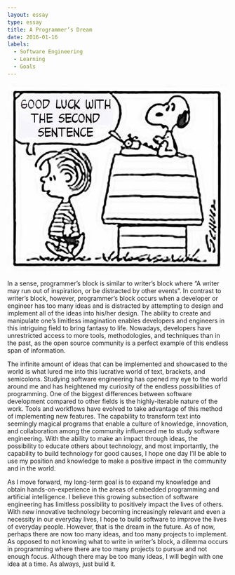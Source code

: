 ```yaml
---
layout: essay
type: essay
title: A Programmer’s Dream
date: 2016-01-16
labels:
  - Software Engineering
  - Learning
  - Goals
---
```

<img class="ui medium right floated rounded image" src="../images/writers-block-Peanuts.jpg">

In a sense, programmer’s block is similar to writer’s block where “A writer may run out of inspiration, or be distracted by other events”. In contrast to writer’s block, however, programmer’s block occurs when a developer or engineer has too many ideas and is distracted by attempting to design and implement all of the ideas into his/her design. The ability to create and manipulate one’s limitless imagination enables developers and engineers in this intriguing field to bring fantasy to life. Nowadays, developers have unrestricted access to more tools, methodologies, and techniques than in the past, as the open source community is a perfect example of this endless span of information. 

The infinite amount of ideas that can be implemented and showcased to the world is what lured me into this lucrative world of text, brackets, and semicolons. Studying software engineering has opened my eye to the world around me and has heightened my curiosity of the endless possibilities of programming. One of the biggest differences between software development compared to other fields is the highly-iterable nature of the work. Tools and workflows have evolved to take advantage of this method of implementing new features. The capability to transform text into seemingly magical programs that enable a culture of knowledge, innovation, and collaboration among the community influenced me to study software engineering. With the ability to make an impact through ideas, the possibility to educate others about technology, and most importantly, the capability to build technology for good causes, I hope one day I’ll be able to use my position and knowledge to make a positive impact in the community and in the world. 

As I move forward, my long-term goal is to expand my knowledge and obtain hands-on-experience in the areas of embedded programming and artificial intelligence. I believe this growing subsection of software engineering has limitless possibility to positively impact the lives of others. With new innovative technology becoming increasingly relevant and even a necessity in our everyday lives, I hope to build software to improve the lives of everyday people. However, that is the dream in the future. As of now, perhaps there are now too many ideas, and too many projects to implement. As opposed to not knowing what to write in writer’s block, a dilemma occurs in programming where there are too many projects to pursue and not enough focus. Although there may be too many ideas, I will begin with one idea at a time. As always, just build it.
 
